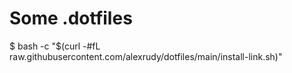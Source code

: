 # Some .dotfiles

$ bash -c "$(curl -#fL raw.githubusercontent.com/alexrudy/dotfiles/main/install-link.sh)"
